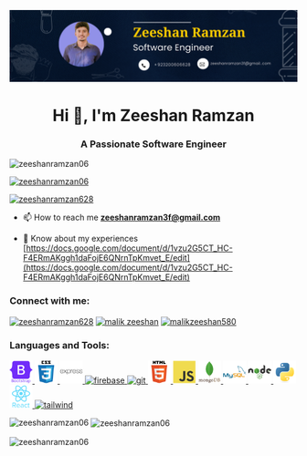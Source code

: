 ![logo](https://github.com/ZeeshanRamzan06/ZeeshanRamzan/blob/main/Blockchain%20%26%20Web3.0.png)
<h1 align="center">Hi 👋, I'm Zeeshan Ramzan</h1>

<h3 align="center">A Passionate Software Engineer</h3>

<p align="left"> <img src="https://komarev.com/ghpvc/?username=zeeshanramzan06&label=Profile%20views&color=0e75b6&style=flat" alt="zeeshanramzan06" /> </p>

<p align="left"> <a href="https://github.com/ryo-ma/github-profile-trophy"><img src="https://github-profile-trophy.vercel.app/?username=zeeshanramzan06" alt="zeeshanramzan06" /></a> </p>

<p align="left"> <a href="https://twitter.com/zeeshanramzan628" target="blank"><img src="https://img.shields.io/twitter/follow/zeeshanramzan628?logo=twitter&style=for-the-badge" alt="zeeshanramzan628" /></a> </p>

- 📫 How to reach me **zeeshanramzan3f@gmail.com**

- 📄 Know about my experiences [https://docs.google.com/document/d/1vzu2G5CT_HC-F4ERmAKggh1daFojE6QNrnTpKmvet_E/edit](https://docs.google.com/document/d/1vzu2G5CT_HC-F4ERmAKggh1daFojE6QNrnTpKmvet_E/edit)

<h3 align="left">Connect with me:</h3>
<p align="left">
<a href="https://twitter.com/zeeshanramzan628" target="blank"><img align="center" src="https://raw.githubusercontent.com/rahuldkjain/github-profile-readme-generator/master/src/images/icons/Social/twitter.svg" alt="zeeshanramzan628" height="30" width="40" /></a>
<a href="https://fb.com/malik zeeshan" target="blank"><img align="center" src="https://raw.githubusercontent.com/rahuldkjain/github-profile-readme-generator/master/src/images/icons/Social/facebook.svg" alt="malik zeeshan" height="30" width="40" /></a>
<a href="https://instagram.com/malikzeeshan580" target="blank"><img align="center" src="https://raw.githubusercontent.com/rahuldkjain/github-profile-readme-generator/master/src/images/icons/Social/instagram.svg" alt="malikzeeshan580" height="30" width="40" /></a>
</p>

<h3 align="left">Languages and Tools:</h3>
<p align="left"> <a href="https://getbootstrap.com" target="_blank" rel="noreferrer"> <img src="https://raw.githubusercontent.com/devicons/devicon/master/icons/bootstrap/bootstrap-plain-wordmark.svg" alt="bootstrap" width="40" height="40"/> </a> <a href="https://www.w3schools.com/css/" target="_blank" rel="noreferrer"> <img src="https://raw.githubusercontent.com/devicons/devicon/master/icons/css3/css3-original-wordmark.svg" alt="css3" width="40" height="40"/> </a> <a href="https://expressjs.com" target="_blank" rel="noreferrer"> <img src="https://raw.githubusercontent.com/devicons/devicon/master/icons/express/express-original-wordmark.svg" alt="express" width="40" height="40"/> </a> <a href="https://firebase.google.com/" target="_blank" rel="noreferrer"> <img src="https://www.vectorlogo.zone/logos/firebase/firebase-icon.svg" alt="firebase" width="40" height="40"/> </a> <a href="https://git-scm.com/" target="_blank" rel="noreferrer"> <img src="https://www.vectorlogo.zone/logos/git-scm/git-scm-icon.svg" alt="git" width="40" height="40"/> </a> <a href="https://www.w3.org/html/" target="_blank" rel="noreferrer"> <img src="https://raw.githubusercontent.com/devicons/devicon/master/icons/html5/html5-original-wordmark.svg" alt="html5" width="40" height="40"/> </a> <a href="https://developer.mozilla.org/en-US/docs/Web/JavaScript" target="_blank" rel="noreferrer"> <img src="https://raw.githubusercontent.com/devicons/devicon/master/icons/javascript/javascript-original.svg" alt="javascript" width="40" height="40"/> </a> <a href="https://www.mongodb.com/" target="_blank" rel="noreferrer"> <img src="https://raw.githubusercontent.com/devicons/devicon/master/icons/mongodb/mongodb-original-wordmark.svg" alt="mongodb" width="40" height="40"/> </a> <a href="https://www.mysql.com/" target="_blank" rel="noreferrer"> <img src="https://raw.githubusercontent.com/devicons/devicon/master/icons/mysql/mysql-original-wordmark.svg" alt="mysql" width="40" height="40"/> </a> <a href="https://nodejs.org" target="_blank" rel="noreferrer"> <img src="https://raw.githubusercontent.com/devicons/devicon/master/icons/nodejs/nodejs-original-wordmark.svg" alt="nodejs" width="40" height="40"/> </a> <a href="https://www.python.org" target="_blank" rel="noreferrer"> <img src="https://raw.githubusercontent.com/devicons/devicon/master/icons/python/python-original.svg" alt="python" width="40" height="40"/> </a> <a href="https://reactjs.org/" target="_blank" rel="noreferrer"> <img src="https://raw.githubusercontent.com/devicons/devicon/master/icons/react/react-original-wordmark.svg" alt="react" width="40" height="40"/> </a> <a href="https://tailwindcss.com/" target="_blank" rel="noreferrer"> <img src="https://www.vectorlogo.zone/logos/tailwindcss/tailwindcss-icon.svg" alt="tailwind" width="40" height="40"/> </a> </p>

<p><img align="left" src="https://github-readme-stats.vercel.app/api/top-langs?username=zeeshanramzan06&show_icons=true&locale=en&layout=compact" alt="zeeshanramzan06" /></p>

<p>&nbsp;<img align="center" src="https://github-readme-stats.vercel.app/api?username=zeeshanramzan06&show_icons=true&locale=en" alt="zeeshanramzan06" /></p>

<p><img align="center" src="https://github-readme-streak-stats.herokuapp.com/?user=zeeshanramzan06&" alt="zeeshanramzan06" /></p>
